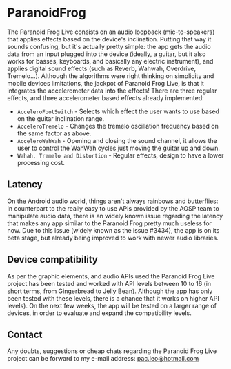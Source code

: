 ParanoidFrog
============
The Paranoid Frog Live consists on an audio loopback (mic-to-speakers) that applies effects based on the device's inclination.
Putting that way it sounds confusing, but it's actually pretty simple: the app gets the audio data from an input plugged into the device (ideally, a guitar, but it also works for basses, keyboards, and basically any electric instrument), and applies digital sound effects (such as Reverb, Wahwah, Overdrive, Tremelo...). 
Although the algorithms were right thinking on simplicity and mobile devices limitations, the jackpot of Paranoid Frog Live, is that it integrates the accelerometer data into the effects!
There are three regular effects, and three accelerometer based effects already implemented:
* ``AcceleroFootSwitch`` - Selects which effect the user wants to use based on the guitar inclination range.
* ``AcceleroTremelo`` - Changes the tremelo oscillation frequency based on the same factor as above.
* ``AcceleroWahWah`` - Opening and closing the sound channel, it allows the user to control the WahWah cycles just moving the guitar up and down.
* ``Wahah, Tremelo and Distortion`` - Regular effects, design to have a lower processing cost.

Latency
-------
On the Android audio world, things aren't always rainbows and butterflies: In counterpart to the really easy to use APIs provided by the AOSP team to manipulate audio data, there is an widely known issue regarding the latency that makes any app similar to the Paranoid Frog pretty much useless for now. 
Due to this issue (widely known as the issue #3434), the app is on its beta stage, but already being improved to work with newer audio libraries.

Device compatibility
--------------------
As per the graphic elements, and audio APIs used the Paranoid Frog Live project has been tested and worked with API levels between 10 to 16 (in short terms, from Gingerbread to Jelly Bean). 
Although the app has only been tested with these levels, there is a chance that it works on higher API levels). On the next few weeks, the app will be tested on a larger range of devices, in order to evaluate and expand the compatibility levels.

Contact
-------
Any doubts, suggestions or cheap chats regarding the Paranoid Frog Live project can be forward to my e-mail address:
pac.leo@hotmail.com
